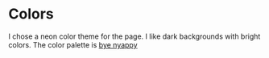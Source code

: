 # Colors

I chose a neon color theme for the page. I like dark backgrounds with bright colors. The color palette is [bye nyappy](https://www.colourlovers.com/palette/288266/bye_nyappy)

